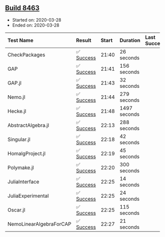 ## [Build 8463](https://oscarci.mathematik.uni-kl.de/job/oscar/8463/)

* Started on: 2020-03-28
* Ended on: 2020-03-28

| Test Name    | Result | Start | Duration | Last Success | First Failure |
|:-------------|:-------|:------|:---------|:-------------|:--------------|
| CheckPackages | ✅ [Success](https://oscarci.mathematik.uni-kl.de/job/oscar/8463/artifact/logs/build-8463/CheckPackages.log) | 21:40 | 26 seconds |  |  |
| GAP | ✅ [Success](https://oscarci.mathematik.uni-kl.de/job/oscar/8463/artifact/logs/build-8463/GAP.log) | 21:41 | 156 seconds |  |  |
| GAP.jl | ✅ [Success](https://oscarci.mathematik.uni-kl.de/job/oscar/8463/artifact/logs/build-8463/GAP.jl.log) | 21:43 | 32 seconds |  |  |
| Nemo.jl | ✅ [Success](https://oscarci.mathematik.uni-kl.de/job/oscar/8463/artifact/logs/build-8463/Nemo.jl.log) | 21:44 | 279 seconds |  |  |
| Hecke.jl | ✅ [Success](https://oscarci.mathematik.uni-kl.de/job/oscar/8463/artifact/logs/build-8463/Hecke.jl.log) | 21:48 | 1497 seconds |  |  |
| AbstractAlgebra.jl | ✅ [Success](https://oscarci.mathematik.uni-kl.de/job/oscar/8463/artifact/logs/build-8463/AbstractAlgebra.jl.log) | 22:13 | 288 seconds |  |  |
| Singular.jl | ✅ [Success](https://oscarci.mathematik.uni-kl.de/job/oscar/8463/artifact/logs/build-8463/Singular.jl.log) | 22:18 | 42 seconds |  |  |
| HomalgProject.jl | ✅ [Success](https://oscarci.mathematik.uni-kl.de/job/oscar/8463/artifact/logs/build-8463/HomalgProject.jl.log) | 22:19 | 45 seconds |  |  |
| Polymake.jl | ✅ [Success](https://oscarci.mathematik.uni-kl.de/job/oscar/8463/artifact/logs/build-8463/Polymake.jl.log) | 22:20 | 300 seconds |  |  |
| JuliaInterface | ✅ [Success](https://oscarci.mathematik.uni-kl.de/job/oscar/8463/artifact/logs/build-8463/JuliaInterface.log) | 22:25 | 14 seconds |  |  |
| JuliaExperimental | ✅ [Success](https://oscarci.mathematik.uni-kl.de/job/oscar/8463/artifact/logs/build-8463/JuliaExperimental.log) | 22:25 | 24 seconds |  |  |
| Oscar.jl | ✅ [Success](https://oscarci.mathematik.uni-kl.de/job/oscar/8463/artifact/logs/build-8463/Oscar.jl.log) | 22:25 | 115 seconds |  |  |
| NemoLinearAlgebraForCAP | ✅ [Success](https://oscarci.mathematik.uni-kl.de/job/oscar/8463/artifact/logs/build-8463/NemoLinearAlgebraForCAP.log) | 22:27 | 21 seconds |  |  |
